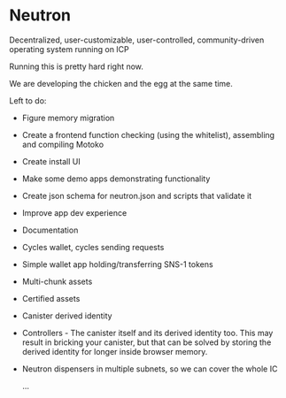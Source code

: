 # Neutron

Decentralized, user-customizable, user-controlled, community-driven operating system running on ICP

Running this is pretty hard right now.

We are developing the chicken and the egg at the same time.

Left to do:

- Figure memory migration
- Create a frontend function checking (using the whitelist), assembling and compiling Motoko
- Create install UI
- Make some demo apps demonstrating functionality
- Create json schema for neutron.json and scripts that validate it
- Improve app dev experience
- Documentation
- Cycles wallet, cycles sending requests
- Simple wallet app holding/transferring SNS-1 tokens
- Multi-chunk assets
- Certified assets
- Canister derived identity
- Controllers - The canister itself and its derived identity too. This may result in bricking your canister, but that can be solved by storing the derived identity for longer inside browser memory.
- Neutron dispensers in multiple subnets, so we can cover the whole IC

  ...
